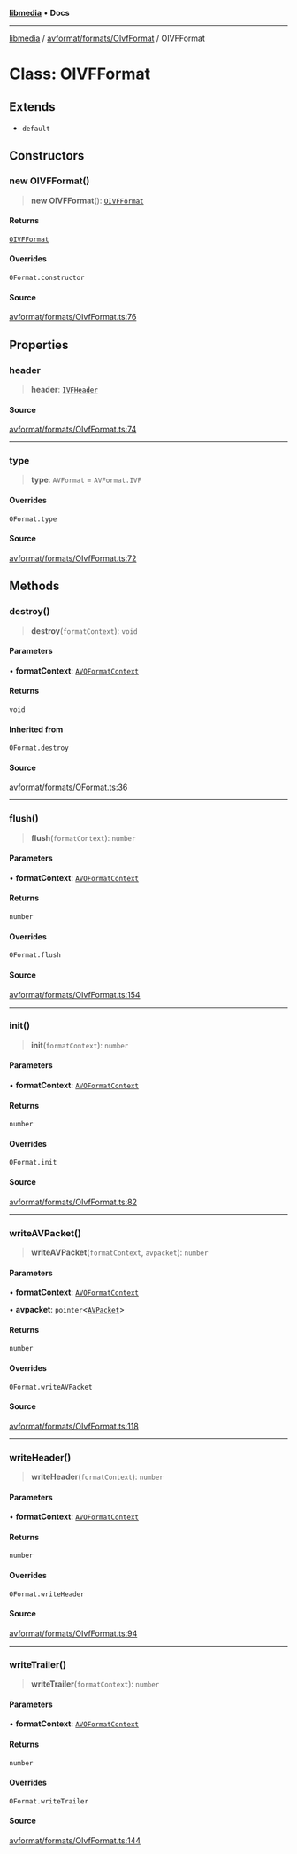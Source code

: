 [**libmedia**](../../../../README.md) • **Docs**

***

[libmedia](../../../../README.md) / [avformat/formats/OIvfFormat](../README.md) / OIVFFormat

# Class: OIVFFormat

## Extends

- `default`

## Constructors

### new OIVFFormat()

> **new OIVFFormat**(): [`OIVFFormat`](OIVFFormat.md)

#### Returns

[`OIVFFormat`](OIVFFormat.md)

#### Overrides

`OFormat.constructor`

#### Source

[avformat/formats/OIvfFormat.ts:76](https://github.com/zhaohappy/libmedia/blob/b4bb608d2b1c00d036d73fc8d222b1a97be53694/src/avformat/formats/OIvfFormat.ts#L76)

## Properties

### header

> **header**: [`IVFHeader`](IVFHeader.md)

#### Source

[avformat/formats/OIvfFormat.ts:74](https://github.com/zhaohappy/libmedia/blob/b4bb608d2b1c00d036d73fc8d222b1a97be53694/src/avformat/formats/OIvfFormat.ts#L74)

***

### type

> **type**: `AVFormat` = `AVFormat.IVF`

#### Overrides

`OFormat.type`

#### Source

[avformat/formats/OIvfFormat.ts:72](https://github.com/zhaohappy/libmedia/blob/b4bb608d2b1c00d036d73fc8d222b1a97be53694/src/avformat/formats/OIvfFormat.ts#L72)

## Methods

### destroy()

> **destroy**(`formatContext`): `void`

#### Parameters

• **formatContext**: [`AVOFormatContext`](../../../AVformatContext/interfaces/AVOFormatContext.md)

#### Returns

`void`

#### Inherited from

`OFormat.destroy`

#### Source

[avformat/formats/OFormat.ts:36](https://github.com/zhaohappy/libmedia/blob/b4bb608d2b1c00d036d73fc8d222b1a97be53694/src/avformat/formats/OFormat.ts#L36)

***

### flush()

> **flush**(`formatContext`): `number`

#### Parameters

• **formatContext**: [`AVOFormatContext`](../../../AVformatContext/interfaces/AVOFormatContext.md)

#### Returns

`number`

#### Overrides

`OFormat.flush`

#### Source

[avformat/formats/OIvfFormat.ts:154](https://github.com/zhaohappy/libmedia/blob/b4bb608d2b1c00d036d73fc8d222b1a97be53694/src/avformat/formats/OIvfFormat.ts#L154)

***

### init()

> **init**(`formatContext`): `number`

#### Parameters

• **formatContext**: [`AVOFormatContext`](../../../AVformatContext/interfaces/AVOFormatContext.md)

#### Returns

`number`

#### Overrides

`OFormat.init`

#### Source

[avformat/formats/OIvfFormat.ts:82](https://github.com/zhaohappy/libmedia/blob/b4bb608d2b1c00d036d73fc8d222b1a97be53694/src/avformat/formats/OIvfFormat.ts#L82)

***

### writeAVPacket()

> **writeAVPacket**(`formatContext`, `avpacket`): `number`

#### Parameters

• **formatContext**: [`AVOFormatContext`](../../../AVformatContext/interfaces/AVOFormatContext.md)

• **avpacket**: `pointer`\<[`AVPacket`](../../../../avutil/struct/avpacket/classes/AVPacket.md)\>

#### Returns

`number`

#### Overrides

`OFormat.writeAVPacket`

#### Source

[avformat/formats/OIvfFormat.ts:118](https://github.com/zhaohappy/libmedia/blob/b4bb608d2b1c00d036d73fc8d222b1a97be53694/src/avformat/formats/OIvfFormat.ts#L118)

***

### writeHeader()

> **writeHeader**(`formatContext`): `number`

#### Parameters

• **formatContext**: [`AVOFormatContext`](../../../AVformatContext/interfaces/AVOFormatContext.md)

#### Returns

`number`

#### Overrides

`OFormat.writeHeader`

#### Source

[avformat/formats/OIvfFormat.ts:94](https://github.com/zhaohappy/libmedia/blob/b4bb608d2b1c00d036d73fc8d222b1a97be53694/src/avformat/formats/OIvfFormat.ts#L94)

***

### writeTrailer()

> **writeTrailer**(`formatContext`): `number`

#### Parameters

• **formatContext**: [`AVOFormatContext`](../../../AVformatContext/interfaces/AVOFormatContext.md)

#### Returns

`number`

#### Overrides

`OFormat.writeTrailer`

#### Source

[avformat/formats/OIvfFormat.ts:144](https://github.com/zhaohappy/libmedia/blob/b4bb608d2b1c00d036d73fc8d222b1a97be53694/src/avformat/formats/OIvfFormat.ts#L144)
